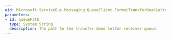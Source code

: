 ```yaml
---
uid: Microsoft.ServiceBus.Messaging.QueueClient.FormatTransferDeadLetterPath(System.String)
parameters:
- id: queuePath
  type: System.String
  description: The path to the transfer dead letter receiver queue.
---
```

